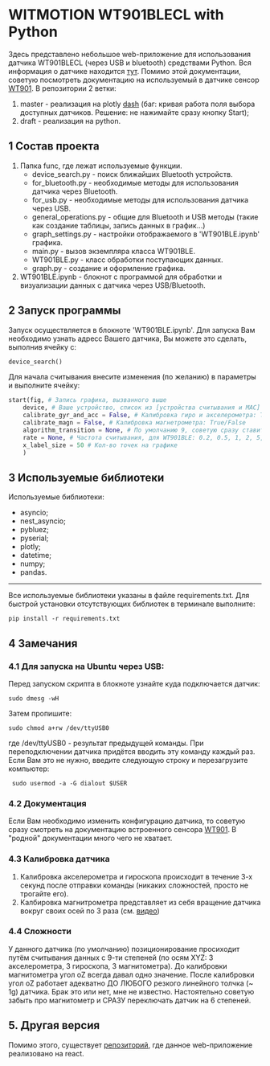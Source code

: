 # WITMOTION WT901BLECL with Python
Здесь представлено небольшое web-приложение для использования датчика WT901BLECL (через USB и bluetooth) средствами Python. Вся информация о датчике находится [тут](https://github.com/WITMOTION/WT901BLECL). Помимо этой документации, советую посмотреть документацию на используемый в датчике сенсор [WT901](https://images-na.ssl-images-amazon.com/images/I/B11fVGszLsS.pdf). В репозитории 2 ветки: 
1. master - реализация на plotly [dash](https://dash.plotly.com/installation) (баг: кривая работа поля выбора доступных датчиков. Решение: не нажимайте сразу кнопку Start);
2. draft - реализация на python.

## 1 Состав проекта
1. Папка func, где лежат используемые функции.
    - device_search.py - поиск ближайших Bluetooth устройств.
    - for_bluetooth.py - необходимые методы для использования датчика через Bluetooth.
    - for_usb.py - необходимые методы для использования датчика через USB.
    - general_operations.py - общие для Bluetooth и USB методы (такие как создание таблицы, запись данных в график...)
    - graph_settings.py - настройки отображаемого в 'WT901BLE.ipynb' графика.
    - main.py - вызов экземпляра класса WT901BLE.
    - WT901BLE.py - класс обработки поступающих данных.
    - graph.py - создание и оформление графика.
2. WT901BLE.ipynb - блокнот с программой для обработки и визуализации данных с датчика через USB/Bluetooth.

## 2 Запуск программы
Запуск осуществляется в блокноте 'WT901BLE.ipynb'. Для запуска Вам необходимо узнать адресс Вашего датчика, Вы можете это сделать, выполнив ячейку с:
```python
device_search()
```
Для начала считывания внесите изменения (по желанию) в параметры и выполните ячейку:
```python
start(fig, # Запись графика, вызванного выше
    device, # Ваше устройство, спиcок из [устройства считывания и MAC]
    calibrate_gyr_and_acc = False, # Калибровка гиро и акселерометра: True/False
    calibrate_magn = False, # Калибровка магнетрометра: True/False
    algorithm_transition = None, # По умолчанию 9, советую сразу ставить 6
    rate = None, # Частота считывания, для WT901BLE: 0.2, 0.5, 1, 2, 5, 10 (default), 20, 50 [Гц]
    x_label_size = 50 # Кол-во точек на графике
    ) 
```

## 3 Используемые библиотеки
Используемые библиотеки:
- asyncio;
- nest_asyncio;
- pybluez;
- pyserial;
- plotly;
- datetime;
- numpy;
- pandas.
____
Все используемые библиотеки указаны в файле requirements.txt. Для быстрой установки отсутствующих библиотек в терминале выполните: 
```
pip install -r requirements.txt
```
## 4 Замечания

### 4.1 Для запуска на Ubuntu через USB:
Перед запуском скрипта в блокноте узнайте куда подключается датчик: 
```
sudo dmesg -wH
```
Затем пропишите: 
```
sudo chmod a+rw /dev/ttyUSB0
```
где /dev/ttyUSB0 - результат предыдущей команды. При переподключении датчика придётся вводить эту команду каждый раз. Если Вам это не нужно, введите следующую строку и перезагрузите компьютер:
```
 sudo usermod -a -G dialout $USER 
```

### 4.2 Документация
Если Вам необходимо изменить конфигурацию датчика, то советую сразу смотреть на документацию встроенного сенсора [WT901](https://images-na.ssl-images-amazon.com/images/I/B11fVGszLsS.pdf). В "родной" документации много чего не хватает.

### 4.3 Калибровка датчика

1. Калибровка акселерометра и гироскопа происходит в течение 3-х секунд после отправки команды (никаких сложностей, просто не трогайте его).
2. Калбировка магнитрометра представляет из себя вращение датчика вокруг своих осей по 3 раза (см. [видео](https://youtu.be/smi2uePvC-Q?t=104))

### 4.4 Сложности

У данного датчика (по умолчанию) позиционирование просиходит путём считывания данных с 9-ти степеней (по осям XYZ: 3 акселерометра, 3 гироскопа, 3 магнитометра). До калибровки магнитометра угол oZ всегда давал одно значение. После калибровки угол oZ работает адекватно ДО ЛЮБОГО резкого линейного толчка (~ 1g) датчика. Брак это или нет, мне не известно. Настоятельно советую забыть про магнитометр и СРАЗУ переключать датчик на 6 степеней.

## 5. Другая версия

Помимо этого, существует [репозиторий](https://github.com/LiDline/witmotion_wt901blecl_ts), где данное web-приложение реализовано на react.